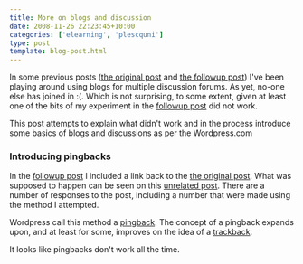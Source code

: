 ```yaml
---
title: More on blogs and discussion
date: 2008-11-26 22:23:45+10:00
categories: ['elearning', 'plescquni']
type: post
template: blog-post.html
---
```

In some previous posts ([the original post](/blog2/2008/11/26/an-experiment-in-blog-based-discussions/) and [the followup post](/blog2/2008/11/26/some-resources-for-around-blogs-and-discussion-forums/)) I've been playing around using blogs for multiple discussion forums. As yet, no-one else has joined in :(. Which is not surprising, to some extent, given at least one of the bits of my experiment in the [followup post](/blog2/2008/11/26/some-resources-for-around-blogs-and-discussion-forums/) did not work.

This post attempts to explain what didn't work and in the process introduce some basics of blogs and discussions as per the Wordpress.com

### Introducing pingbacks

In the [followup post](/blog2/2008/11/26/some-resources-for-around-blogs-and-discussion-forums/) I included a link back to the [the original post](/blog2/2008/11/26/an-experiment-in-blog-based-discussions/). What was supposed to happen can be seen on this [unrelated post](/blog2/2008/11/15/expert-designer-another-assumption-ples-question/). There are a number of responses to the post, including a number that were made using the method I attempted.

Wordpress call this method a [pingback](http://codex.wordpress.org/Introduction_to_Blogging#Pingbacks). The concept of a pingback expands upon, and at least for some, improves on the idea of a [trackback](http://codex.wordpress.org/Introduction_to_Blogging#Trackbacks).

It looks like pingbacks don't work all the time.
